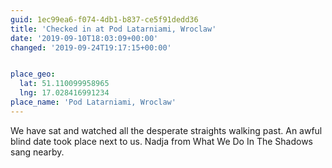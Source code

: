 ```yaml
---
guid: 1ec99ea6-f074-4db1-b837-ce5f91dedd36
title: 'Checked in at Pod Latarniami, Wroclaw'
date: '2019-09-10T18:03:09+00:00'
changed: '2019-09-24T19:17:15+00:00'


place_geo:
  lat: 51.110099958965
  lng: 17.028416991234
place_name: 'Pod Latarniami, Wroclaw'
---
```


We have sat and watched all the desperate straights walking past. An awful blind date took place next to us. Nadja from What We Do In The Shadows sang nearby. 
